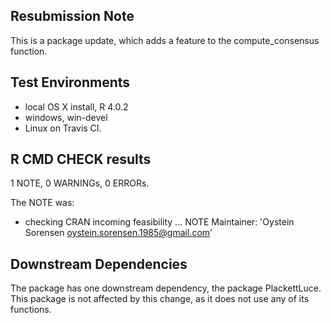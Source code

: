 ## Resubmission Note
This is a package update, which adds a feature to the compute_consensus function.

## Test Environments
* local OS X install, R 4.0.2
* windows, win-devel
* Linux on Travis CI.

## R CMD CHECK results

1 NOTE, 0 WARNINGs, 0 ERRORs.

The NOTE was:

* checking CRAN incoming feasibility ... NOTE
Maintainer: 'Oystein Sorensen <oystein.sorensen.1985@gmail.com>'

## Downstream Dependencies
The package has one downstream dependency, the package PlackettLuce. This package is not affected by this change, as it does not use any of its functions.
